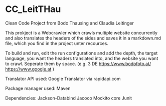 # CC_LeitTHau
Clean Code Project from Bodo Thausing and Claudia Leitinger

This prokject is a Webcrawler which crawls multiple website concurrently and also translates the headers of the sides and saves it in a markdown.md file, which you find in the project unter recources. 

To build and run, edit the run configurations and add the depth, the target language, you want the headers translated into, and the website you want to crawl. 
Seperate them by space. (e.g. 3 DE https://www.bodofoto.at/  https://www.google.at )

Translator API used: 
Google Translator via rapidapi.com

Package manager used:
Maven

Dependencies:
Jackson-Databind
Jacoco
Mockito core
Junit
